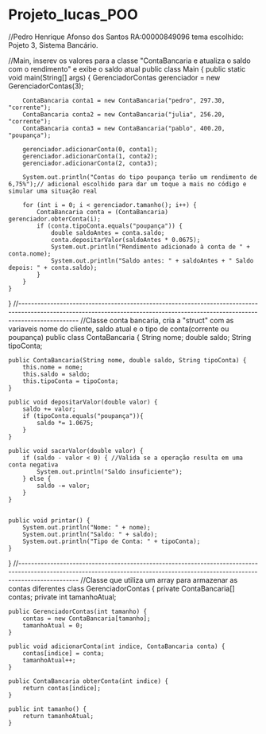 # Projeto_lucas_POO
//Pedro Henrique Afonso dos Santos RA:00000849096
tema escolhido:
Pojeto 3, Sistema Bancário.

//Main, inserev os valores para a classe "ContaBancaria e atualiza o saldo com o rendimento" e exibe o saldo atual
public class Main {
    public static void main(String[] args) {
        GerenciadorContas gerenciador = new GerenciadorContas(3);

        ContaBancaria conta1 = new ContaBancaria("pedro", 297.30, "corrente");
        ContaBancaria conta2 = new ContaBancaria("julia", 256.20, "corrente");
        ContaBancaria conta3 = new ContaBancaria("pablo", 400.20, "poupança");

        gerenciador.adicionarConta(0, conta1);
        gerenciador.adicionarConta(1, conta2);
        gerenciador.adicionarConta(2, conta3);

        System.out.println("Contas do tipo poupança terão um rendimento de 6,75%");// adicional escolhido para dar um toque a mais no código e simular uma situação real

        for (int i = 0; i < gerenciador.tamanho(); i++) {
            ContaBancaria conta = (ContaBancaria) gerenciador.obterConta(i);
            if (conta.tipoConta.equals("poupança")) {
                double saldoAntes = conta.saldo;
                conta.depositarValor(saldoAntes * 0.0675); 
                System.out.println("Rendimento adicionado à conta de " + conta.nome);
                System.out.println("Saldo antes: " + saldoAntes + " Saldo depois: " + conta.saldo);
            }
        }
    }
}
//-------------------------------------------------------------------------------------------------------------------------------------------------------------------------------
//Classe conta bancaria, cria a "struct" com as variaveis nome do cliente, saldo atual e o tipo de conta(corrente ou poupança)
public class ContaBancaria {
    String nome;
    double saldo;
    String tipoConta;

    public ContaBancaria(String nome, double saldo, String tipoConta) {
        this.nome = nome;
        this.saldo = saldo;
        this.tipoConta = tipoConta;
    }

    public void depositarValor(double valor) {
        saldo += valor;
        if (tipoConta.equals("poupança")){
            saldo *= 1.0675;
        }
    }

    public void sacarValor(double valor) {
        if (saldo - valor < 0) { //Valida se a operação resulta em uma conta negativa
            System.out.println("Saldo insuficiente");
        } else {
            saldo -= valor;
        }
    }
    

    public void printar() {
        System.out.println("Nome: " + nome);
        System.out.println("Saldo: " + saldo);
        System.out.println("Tipo de Conta: " + tipoConta);
    }
}
//-------------------------------------------------------------------------------------------------------------------------------------------------------------------------------
//Classe que utiliza um array para armazenar as contas diferentes
class GerenciadorContas {
    private ContaBancaria[] contas;
    private int tamanhoAtual;

    public GerenciadorContas(int tamanho) {
        contas = new ContaBancaria[tamanho];
        tamanhoAtual = 0;
    }

    public void adicionarConta(int indice, ContaBancaria conta) {
        contas[indice] = conta;
        tamanhoAtual++;
    }

    public ContaBancaria obterConta(int indice) {
        return contas[indice];
    }

    public int tamanho() {
        return tamanhoAtual;
    }
